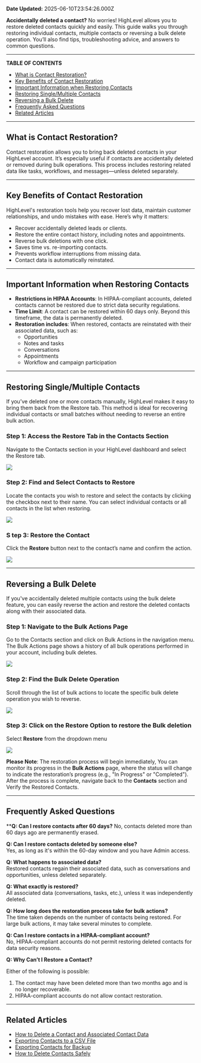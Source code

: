 **Date Updated:** 2025-06-10T23:54:26.000Z

**Accidentally deleted a contact?** No worries! HighLevel allows you to restore deleted contacts quickly and easily. This guide walks you through restoring individual contacts, multiple contacts or reversing a bulk delete operation. You’ll also find tips, troubleshooting advice, and answers to common questions.

---

**TABLE OF CONTENTS**

* [What is Contact Restoration?](#What-is-Contact-Restoration?)
* [Key Benefits of Contact Restoration](#Key-Benefits-of-Contact-Restoration)
* [Important Information when Restoring Contacts](#Important-Information-when-Restoring-Contacts)
* [Restoring Single/Multiple Contacts](#Restoring-Single/Multiple-Contacts)
* [Reversing a Bulk Delete](#Reversing-a-Bulk-Delete)
* [Frequently Asked Questions](#Frequently-Asked-Questions)
* [Related Articles](#Related-Articles)

---

## **What is Contact Restoration?**

  
Contact restoration allows you to bring back deleted contacts in your HighLevel account. It’s especially useful if contacts are accidentally deleted or removed during bulk operations. This process includes restoring related data like tasks, workflows, and messages—unless deleted separately.

---

## **Key Benefits of Contact Restoration**

  
HighLevel's restoration tools help you recover lost data, maintain customer relationships, and undo mistakes with ease. Here’s why it matters:

  
* Recover accidentally deleted leads or clients.
* Restore the entire contact history, including notes and appointments.
* Reverse bulk deletions with one click.
* Saves time vs. re-importing contacts.
* Prevents workflow interruptions from missing data.
* Contact data is automatically reinstated.

---

## **Important Information when Restoring Contacts**

  
* **Restrictions in HIPAA Accounts**: In HIPAA-compliant accounts, deleted contacts cannot be restored due to strict data security regulations.
* **Time Limit**: A contact can be restored within 60 days only. Beyond this timeframe, the data is permanently deleted.
* **Restoration includes**: When restored, contacts are reinstated with their associated data, such as:  
   * Opportunities  
   * Notes and tasks  
   * Conversations  
   * Appointments  
   * Workflow and campaign participation

---

## **Restoring Single/Multiple Contacts**

  
If you’ve deleted one or more contacts manually, HighLevel makes it easy to bring them back from the Restore tab. This method is ideal for recovering individual contacts or small batches without needing to reverse an entire bulk action.
  
  
### **Step 1:** Access the Restore Tab in the Contacts Section

  
Navigate to the Contacts section in your HighLevel dashboard and select the Restore tab.

  
![](https://s3.amazonaws.com/cdn.freshdesk.com/data/helpdesk/attachments/production/155039956895/original/tpfFj3V_Xo6G1yoD2LUOabCUYVF_OVrsSQ.png?1737036369)
  
  
### **Step 2:** Find and Select Contacts to Restore

  
Locate the contacts you wish to restore and select the contacts by clicking the checkbox next to their name. You can select individual contacts or all contacts in the list when restoring.

  
![](https://s3.amazonaws.com/cdn.freshdesk.com/data/helpdesk/attachments/production/155039957429/original/rchzhWm24MlOy3xzizST__ErjaU0arZljA.png?1737036675)
  
  
### **S** **tep 3:** Restore the Contact

  
Click the **Restore** button next to the contact’s name and confirm the action.

  
![](https://s3.amazonaws.com/cdn.freshdesk.com/data/helpdesk/attachments/production/155039957596/original/mbdheDz1eehAvKiCgasbSjSEo1B401LPLQ.png?1737036800)

---

## **Reversing a Bulk Delete**

  
If you've accidentally deleted multiple contacts using the bulk delete feature, you can easily reverse the action and restore the deleted contacts along with their associated data.

  
### **Step 1:** Navigate to the Bulk Actions Page

  
Go to the Contacts section and click on Bulk Actions in the navigation menu. The Bulk Actions page shows a history of all bulk operations performed in your account, including bulk deletes.

  
![](https://s3.amazonaws.com/cdn.freshdesk.com/data/helpdesk/attachments/production/155039958241/original/Ukf_7lqTWSHc9sGr5IOLRVtSl1BL85cGFw.png?1737037152)
  
  
### **Step 2:** Find the Bulk Delete Operation

  
Scroll through the list of bulk actions to locate the specific bulk delete operation you wish to reverse.

  
![](https://s3.amazonaws.com/cdn.freshdesk.com/data/helpdesk/attachments/production/155044885391/original/e2DbrPWop4EsqTsGRNDarSVzVZTMc56P7A.png?1744292097)
  
  
### **Step 3:** Click on the Restore Option to restore the Bulk deletion

  
Select **Restore** from the dropdown menu

  
![](https://s3.amazonaws.com/cdn.freshdesk.com/data/helpdesk/attachments/production/155039958732/original/MU5kk6OctEjC3-gqXX5j4_xNqowaNwJmog.png?1737037480)
  
  
**Please Note**: The restoration process will begin immediately, You can monitor its progress in the **Bulk Actions** page, where the status will change to indicate the restoration’s progress (e.g., "In Progress" or "Completed"). After the process is complete, navigate back to the **Contacts** section and Verify the Restored Contacts.

---

## **Frequently Asked Questions**

  
****Q: Can I restore contacts after 60 days?** 
 No, contacts deleted more than 60 days ago are permanently erased.
  
  
**Q: Can I restore contacts deleted by someone else?**  
Yes, as long as it's within the 60-day window and you have Admin access.
  
  
**Q: What happens to associated data?**  
Restored contacts regain their associated data, such as conversations and opportunities, unless deleted separately.
  
  
**Q: What exactly is restored?**  
All associated data (conversations, tasks, etc.), unless it was independently deleted.
  
  
**Q: How long does the restoration process take for bulk actions?**  
The time taken depends on the number of contacts being restored. For large bulk actions, it may take several minutes to complete.
  
  
**Q: Can I restore contacts in a HIPAA-compliant account?**  
No, HIPAA-compliant accounts do not permit restoring deleted contacts for data security reasons.
  
  
**Q: Why Can’t I Restore a Contact?**

Either of the following is possible:

1. The contact may have been deleted more than two months ago and is no longer recoverable.
2. HIPAA-compliant accounts do not allow contact restoration.

---

## **Related Articles**

* [How to Delete a Contact and Associated Contact Data](https://help.gohighlevel.com/support/solutions/articles/155000000583-how-to-delete-a-contact-and-associated-contact-data)
* [Exporting Contacts to a CSV File](https://help.gohighlevel.com/support/solutions/articles/48001238482-how-to-export-contacts-into-a-csv-)
* [Exporting Contacts for Backup](https://help.gohighlevel.com/support/solutions/articles/48001238482-how-to-export-contacts-into-a-csv-)
* [How to Delete Contacts Safely](https://help.gohighlevel.com/support/solutions/articles/155000000583-how-to-delete-a-contact-and-associated-contact-data)